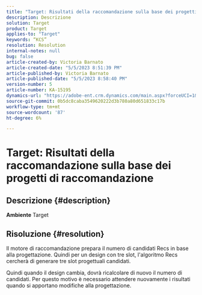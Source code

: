 ```yaml
---
title: "Target: Risultati della raccomandazione sulla base dei progetti di raccomandazione"
description: Descrizione
solution: Target
product: Target
applies-to: "Target"
keywords: “KCS”
resolution: Resolution
internal-notes: null
bug: false
article-created-by: Victoria Barnato
article-created-date: "5/5/2023 8:51:39 PM"
article-published-by: Victoria Barnato
article-published-date: "5/5/2023 8:58:40 PM"
version-number: 5
article-number: KA-15195
dynamics-url: "https://adobe-ent.crm.dynamics.com/main.aspx?forceUCI=1&pagetype=entityrecord&etn=knowledgearticle&id=0b8f5ca0-86eb-ed11-a7c6-6045bd0065f9"
source-git-commit: 0b5dc8caba3549620222d3b780a80d651833c17b
workflow-type: tm+mt
source-wordcount: '87'
ht-degree: 6%

---
```


# Target: Risultati della raccomandazione sulla base dei progetti di raccomandazione

## Descrizione {#description}

<b>Ambiente</b>
Target


## Risoluzione {#resolution}


Il motore di raccomandazione prepara il numero di candidati Recs in base alla progettazione. Quindi per un design con tre slot, l&#39;algoritmo Recs cercherà di generare tre slot progettuali candidati.

Quindi quando il design cambia, dovrà ricalcolare di nuovo il numero di candidati. Per questo motivo è necessario attendere nuovamente i risultati quando si apportano modifiche alla progettazione.
